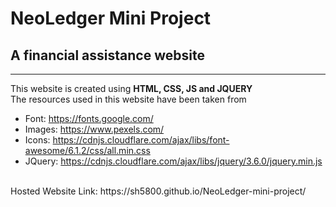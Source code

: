 # NeoLedger Mini Project

## A financial assistance website
---
This website is created using **HTML, CSS, JS and JQUERY** <br/>
The resources used in this website have been taken from <br/>
* Font: https://fonts.google.com/
* Images: https://www.pexels.com/
* Icons: https://cdnjs.cloudflare.com/ajax/libs/font-awesome/6.1.2/css/all.min.css
* JQuery: https://cdnjs.cloudflare.com/ajax/libs/jquery/3.6.0/jquery.min.js
<br/>
Hosted Website Link: https://sh5800.github.io/NeoLedger-mini-project/
